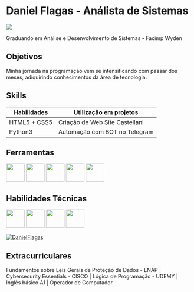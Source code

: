 # Daniel Flagas - Análista de Sistemas
<a href="https://linkedin.com/in/daniel-flagas-82a643264"><img src="https://img.shields.io/badge/-LinkedIn-0072b1?&style=for-the-badge&logo=linkedin&logoColor=white" /></a>

Graduando em Análise e Desenvolvimento de Sistemas - Facimp Wyden
## Objetivos

Minha jornada na programação vem se intensificando com passar dos meses, adiquirindo conhecimentos da área de tecnologia.

## Skills

| Habilidades                                   | Utilização em projetos     |
|-----------------------------------------------|----------------------------|
| HTML5 + CSS5                               | Criação de Web Site Castellani|
| Python3                                    | Automação com BOT no Telegram|




## Ferramentas
<img src="https://cdn.jsdelivr.net/gh/devicons/devicon@latest/icons/python/python-original-wordmark.svg" height=50px width=50px/> <img src="https://cdn.jsdelivr.net/gh/devicons/devicon@latest/icons/javascript/javascript-original.svg" height=50px width=50px/> <img src="https://cdn.jsdelivr.net/gh/devicons/devicon@latest/icons/html5/html5-original-wordmark.svg" height=50px width=50px />  <img src="https://cdn.jsdelivr.net/gh/devicons/devicon@latest/icons/css3/css3-original-wordmark.svg" height=50px width=50px/> <img src="https://cdn.jsdelivr.net/gh/devicons/devicon@latest/icons/git/git-plain-wordmark.svg" height=50px width=50px/>


## Habilidades Técnicas
 <img src="https://cdn.jsdelivr.net/gh/devicons/devicon@latest/icons/linux/linux-original.svg" height=50px width=50px/> <img src="https://cdn.jsdelivr.net/gh/devicons/devicon@latest/icons/windows11/windows11-original.svg" height=50px width=50px/> <img src="https://icons.iconarchive.com/icons/carlosjj/microsoft-office-2013/128/Excel-icon.png" width="50" height="50"> <img src="https://icons.iconarchive.com/icons/carlosjj/microsoft-office-2013/128/Word-icon.png" width="50" height="50">

 [![DanielFlagas](https://github-readme-stats.vercel.app/api/top-langs/?username=DanielFlagas&hide=html&layout=compact&theme=dark)](https://github.com/anuraghazra/github-readme-stats)



          
          
           



## Extracurriculares
 Fundamentos sobre Leis Gerais de Proteção de Dados - ENAP | Cybersecurity Essentials - CISCO | Lógica de Programação - UDEMY | Inglês básico A1 | Operador de Computador
